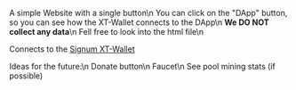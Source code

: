A simple Website with a single button\n
You can click on the "DApp" button, so you can see how the XT-Wallet connects to the DApp\n
<b>We DO NOT collect any data</b>\n
Fell free to look into the html file\n

Connects to the <a href="https://github.com/signum-network/signum-xt-wallet">Signum XT-Wallet</a>

Ideas for the future:\n
    Donate button\n
    Faucet\n
    See pool mining stats (if possible)